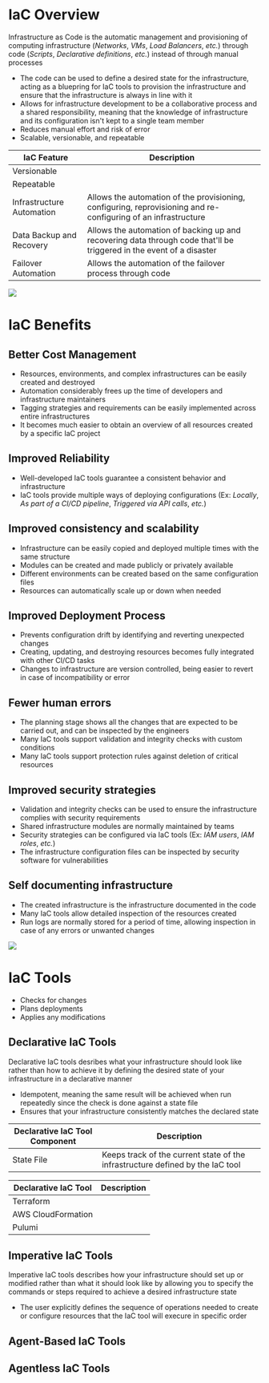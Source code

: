 # IaC Overview

Infrastructure as Code is the automatic management and provisioning of computing infrastructure (*Networks*, *VMs*, *Load Balancers*, *etc.*) through code (*Scripts*, *Declarative definitions*, *etc.*) instead of through manual processes

* The code can be used to define a desired state for the infrastructure, acting as a bluepring for IaC tools to provision the infrastructure and ensure that the infrastructure is always in line with it
* Allows for infrastructure development to be a collaborative process and a shared responsibility, meaning that the knowledge of infrastructure and its configuration isn't kept to a single team member
* Reduces manual effort and risk of error
* Scalable, versionable, and repeatable

| IaC Feature | Description |
| --- | --- |
| Versionable | |
| Repeatable | |
| Infrastructure Automation | Allows the automation of the provisioning, configuring, reprovisioning and re-configuring of an infrastructure |
| Data Backup and Recovery | Allows the automation of backing up and recovering data through code that'll be triggered in the event of a disaster |
| Failover Automation | Allows the automation of the failover process through code |

![](https://github.com/JonmarCorpuz/SecondBrain/blob/main/Assets/Whitespace.png)

# IaC Benefits

## Better Cost Management 

* Resources, environments, and complex infrastructures can be easily created and destroyed
* Automation considerably frees up the time of developers and infrastructure maintainers
* Tagging strategies and requirements can be easily implemented across entire infrastructures
* It becomes much easier to obtain an overview of all resources created by a specific IaC project

## Improved Reliability 

* Well-developed IaC tools guarantee a consistent behavior and infrastructure
* IaC tools provide multiple ways of deploying configurations (Ex: *Locally*, *As part of a CI/CD pipeline*, *Triggered via API calls*, *etc.*)

## Improved consistency and scalability

* Infrastructure can be easily copied and deployed multiple times with the same structure
* Modules can be created and made publicly or privately available
* Different environments can be created based on the same configuration files
* Resources can automatically scale up or down when needed

## Improved Deployment Process 

* Prevents configuration drift by identifying and reverting unexpected changes
* Creating, updating, and destroying resources becomes fully integrated with other CI/CD tasks
* Changes to infrastructure are version controlled, being easier to revert in case of incompatibility or error

## Fewer human errors 

* The planning stage shows all the changes that are expected to be carried out, and can be inspected by the engineers
* Many IaC tools support validation and integrity checks with custom conditions
* Many IaC tools support protection rules against deletion of critical resources

## Improved security strategies 

* Validation and integrity checks can be used to ensure the infrastructure complies with security requirements
* Shared infrastructure modules are normally maintained by teams
* Security strategies can be configured via IaC tools (Ex: *IAM users*, *IAM roles*, *etc.*)
* The infrastructure configuration files can be inspected by security software for vulnerabilities

## Self documenting infrastructure 

* The created infrastructure is the infrastructure documented in the code
* Many IaC tools allow detailed inspection of the resources created
* Run logs are normally stored for a period of time, allowing inspection in case of any errors or unwanted changes

![](https://github.com/JonmarCorpuz/SecondBrain/blob/main/Assets/Whitespace.png)

# IaC Tools 

* Checks for changes
* Plans deployments
* Applies any modifications

## Declarative IaC Tools

Declarative IaC tools desribes what your infrastructure should look like rather than how to achieve it by defining the desired state of your infrastructure in a declarative manner

* Idempotent, meaning the same result will be achieved when run repeatedly since the check is done against a state file
* Ensures that your infrastructure consistently matches the declared state

| Declarative IaC Tool Component | Description |
| --- | --- |
| State File | Keeps track of the current state of the infrastructure defined by the IaC tool |

| Declarative IaC Tool | Description |
| --- | --- |
| Terraform | |
| AWS CloudFormation | |
| Pulumi | |

## Imperative IaC Tools

Imperative IaC tools describes how your infrastructure should set up or modified rather than what it should look like by allowing you to specify the commands or steps required to achieve a desired infrastructure state

* The user explicitly defines the sequence of operations needed to create or configure resources that the IaC tool will execure in specific order

## Agent-Based IaC Tools

## Agentless IaC Tools
